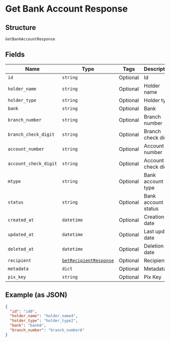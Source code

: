
# Get Bank Account Response

## Structure

`GetBankAccountResponse`

## Fields

| Name | Type | Tags | Description |
|  --- | --- | --- | --- |
| `id` | `string` | Optional | Id |
| `holder_name` | `string` | Optional | Holder name |
| `holder_type` | `string` | Optional | Holder type |
| `bank` | `string` | Optional | Bank |
| `branch_number` | `string` | Optional | Branch number |
| `branch_check_digit` | `string` | Optional | Branch check digit |
| `account_number` | `string` | Optional | Account number |
| `account_check_digit` | `string` | Optional | Account check digit |
| `mtype` | `string` | Optional | Bank account type |
| `status` | `string` | Optional | Bank account status |
| `created_at` | `datetime` | Optional | Creation date |
| `updated_at` | `datetime` | Optional | Last update date |
| `deleted_at` | `datetime` | Optional | Deletion date |
| `recipient` | [`GetRecipientResponse`](../../doc/models/get-recipient-response.md) | Optional | Recipient |
| `metadata` | `dict` | Optional | Metadata |
| `pix_key` | `string` | Optional | Pix Key |

## Example (as JSON)

```json
{
  "id": "id0",
  "holder_name": "holder_name4",
  "holder_type": "holder_type2",
  "bank": "bank8",
  "branch_number": "branch_number6"
}
```

